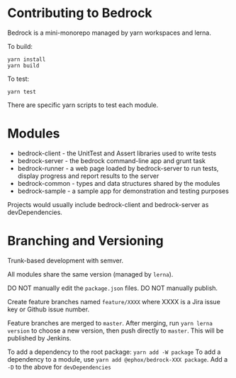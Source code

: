 # Contributing to Bedrock

Bedrock is a mini-monorepo managed by yarn workspaces and lerna. 

To build:
  
    yarn install
    yarn build

To test:

    yarn test
    
There are specific yarn scripts to test each module.

# Modules

- bedrock-client - the UnitTest and Assert libraries used to write tests
- bedrock-server - the bedrock command-line app and grunt task
- bedrock-runner - a web page loaded by bedrock-server to run tests, display progress and report results to the server
- bedrock-common - types and data structures shared by the modules
- bedrock-sample - a sample app for demonstration and testing purposes

Projects would usually include bedrock-client and bedrock-server as devDependencies.

# Branching and Versioning

Trunk-based development with semver.

All modules share the same version (managed by `lerna`).

DO NOT manually edit the `package.json` files. DO NOT manually publish.

Create feature branches named `feature/XXXX` where XXXX is a Jira issue key or Github issue number.

Feature branches are merged to `master`.
After merging, run `yarn lerna version` to choose a new version, then push directly to `master`. This will be published by Jenkins.

To add a dependency to the root package: `yarn add -W package`
To add a dependency to a module, use `yarn add @ephox/bedrock-XXX package`.
Add a `-D` to the above for `devDependencies`

